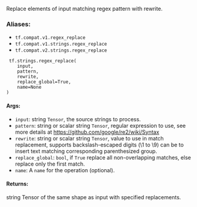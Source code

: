 
Replace elements of input matching regex pattern with rewrite.
### Aliases:
- `tf.compat.v1.regex_replace`
- `tf.compat.v1.strings.regex_replace`
- `tf.compat.v2.strings.regex_replace`

```
 tf.strings.regex_replace(
    input,
    pattern,
    rewrite,
    replace_global=True,
    name=None
)
```
#### Args:
- `input`: string `Tensor`, the source strings to process.
- `pattern`: string or scalar string `Tensor`, regular expression to use, see more details at https://github.com/google/re2/wiki/Syntax
- `rewrite`: string or scalar string `Tensor`, value to use in match replacement, supports backslash-escaped digits (\1 to \9) can be to insert text matching corresponding parenthesized group.
- `replace_global`: `bool`, if `True` replace all non-overlapping matches, else replace only the first match.
- `name`: A `name` for the operation (optional).
#### Returns:

string Tensor of the same shape as input with specified replacements.

